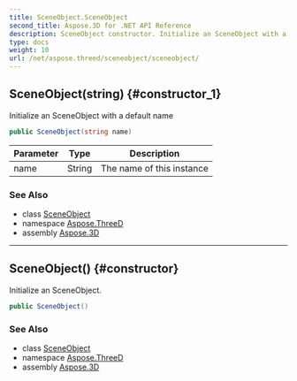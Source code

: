 ```yaml
---
title: SceneObject.SceneObject
second_title: Aspose.3D for .NET API Reference
description: SceneObject constructor. Initialize an SceneObject with a default name
type: docs
weight: 10
url: /net/aspose.threed/sceneobject/sceneobject/
---
```

## SceneObject(string) {#constructor_1}

Initialize an SceneObject with a default name

```csharp
public SceneObject(string name)
```

| Parameter | Type | Description |
| --- | --- | --- |
| name | String | The name of this instance |

### See Also

* class [SceneObject](../)
* namespace [Aspose.ThreeD](../../../aspose.threed/)
* assembly [Aspose.3D](../../../)

---

## SceneObject() {#constructor}

Initialize an SceneObject.

```csharp
public SceneObject()
```

### See Also

* class [SceneObject](../)
* namespace [Aspose.ThreeD](../../../aspose.threed/)
* assembly [Aspose.3D](../../../)


